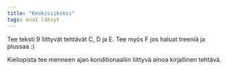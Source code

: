 ```yaml
---
title: "Keskiviikoksi"
tags: ena1 läksyt
---
```


Tee teksti 9 liittyvät tehtävät C, D ja E. Tee myös F jos haluat treeniä ja plussaa :)

Kieliopista tee menneen ajan konditionaaliin liittyvä ainoa kirjallinen tehtävä.
